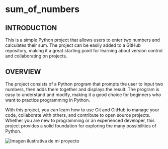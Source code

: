 # sum_of_numbers

## INTRODUCTION

This is a simple Python project that allows users to enter two numbers and calculates their sum. The project can be easily added to a GitHub repository, making it a great starting point for learning about version control and collaborating on projects.

## OVERVIEW

The project consists of a Python program that prompts the user to input two numbers, then adds them together and displays the result. The program is easy to understand and modify, making it a good choice for beginners who want to practice programming in Python.

With this project, you can learn how to use Git and GitHub to manage your code, collaborate with others, and contribute to open source projects. Whether you are new to programming or an experienced developer, this project provides a solid foundation for exploring the many possibilities of Python.


![Imagen ilustrativa de mi proyecto](https://byspel.com/wp-content/uploads/2018/12/Python.jpg)
